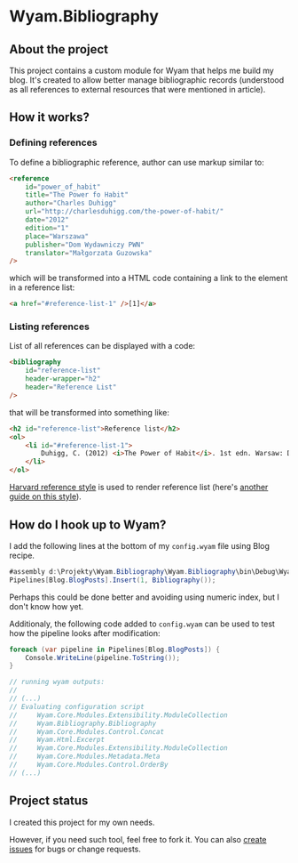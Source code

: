 # Wyam.Bibliography

## About the project
This project contains a custom module for Wyam that helps me build my blog. It's created to allow better manage bibliographic records (understood as all references to external resources that were mentioned in article).

## How it works?

### Defining references

To define a bibliographic reference, author can use markup similar to:

```html
<reference
    id="power_of_habit"
    title="The Power fo Habit"
    author="Charles Duhigg"
    url="http://charlesduhigg.com/the-power-of-habit/"
    date="2012"
    edition="1"
    place="Warszawa"
    publisher="Dom Wydawniczy PWN"
    translator="Małgorzata Guzowska"
/> 
```

which will be transformed into a HTML code containing a link to the element in a reference list:

```html
<a href="#reference-list-1" />[1]</a>
```

### Listing references

List of all references can be displayed with a code:

```html
<bibliography
    id="reference-list"
    header-wrapper="h2"
    header="Reference List"
/>
```

that will be transformed into something like:

```html
<h2 id="reference-list">Reference list</h2>
<ol>
    <li id="#reference-list-1">
        Duhigg, C. (2012) <i>The Power of Habit</i>. 1st edn. Warsaw: Dom Wydawniczy PWN.
    </li>
</ol>
```

[Harvard reference style](https://www.ntnu.edu/viko/harvard-examples) is used to render reference list (here's [another guide on this style](https://library.apiit.edu.my/pdf/harvard-reference-style/Quick_Harvard_Referencing_Guide%20_Revised_16May2016_(4).pdf)).

## How do I hook up to Wyam?

I add the following lines at the bottom of my `config.wyam` file using Blog recipe.

```CS
#assembly d:\Projekty\Wyam.Bibliography\Wyam.Bibliography\bin\Debug\Wyam.Bibliography.dll
Pipelines[Blog.BlogPosts].Insert(1, Bibliography());
```

Perhaps this could be done better and avoiding using numeric index, but I don't know how yet.

Additionaly, the following code added to `config.wyam` can be used to test how the pipeline looks after modification:

```CS
foreach (var pipeline in Pipelines[Blog.BlogPosts]) {
	Console.WriteLine(pipeline.ToString());
}

// running wyam outputs:
//
// (...)
// Evaluating configuration script
//     Wyam.Core.Modules.Extensibility.ModuleCollection
//     Wyam.Bibliography.Bibliography
//     Wyam.Core.Modules.Control.Concat
//     Wyam.Html.Excerpt
//     Wyam.Core.Modules.Extensibility.ModuleCollection
//     Wyam.Core.Modules.Metadata.Meta
//     Wyam.Core.Modules.Control.OrderBy
// (...)
```

## Project status

I created this project for my own needs.

However, if you need such tool, feel free to fork it. You can also [create issues](https://github.com/taurit/Wyam.Bibliography/issues) for bugs or change requests.
